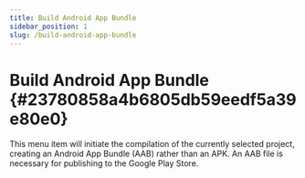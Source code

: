 ```yaml
---
title: Build Android App Bundle
sidebar_position: 1
slug: /build-android-app-bundle
---
```


# Build Android App Bundle {#23780858a4b6805db59eedf5a39e80e0}

This menu item will initiate the compilation of the currently selected project, creating an Android App Bundle (AAB) rather than an APK. An AAB file is necessary for publishing to the Google Play Store.


